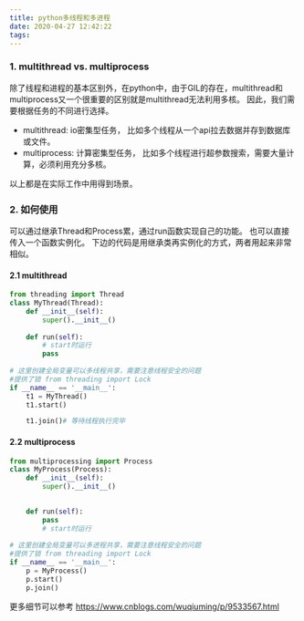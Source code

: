 ```yaml
---
title: python多线程和多进程
date: 2020-04-27 12:42:22
tags:
---
```



<!-- more -->

### 1. multithread vs. multiprocess

除了线程和进程的基本区别外，在python中，由于GIL的存在，multithread和multiprocess又一个很重要的区别就是multithread无法利用多核。 因此，我们需要根据任务的不同进行选择。

- multithread: io密集型任务， 比如多个线程从一个api拉去数据并存到数据库或文件。
- multiprocess: 计算密集型任务， 比如多个线程进行超参数搜索，需要大量计算，必须利用充分多核。

以上都是在实际工作中用得到场景。

### 2. 如何使用

可以通过继承Thread和Process累，通过run函数实现自己的功能。 也可以直接传入一个函数实例化。 下边的代码是用继承类再实例化的方式，两者用起来非常相似。
#### 2.1 multithread

```python
from threading import Thread
class MyThread(Thread):
    def __init__(self):
        super().__init__()
 
    def run(self):
        # start时运行
        pass
 
# 这里创建全局变量可以多线程共享，需要注意线程安全的问题
#提供了锁 from threading import Lock
if __name__ == '__main__':
    t1 = MyThread()
    t1.start()

    t1.join()# 等待线程执行完毕
```

#### 2.2 multiprocess

```python
from multiprocessing import Process
class MyProcess(Process):
    def __init__(self):
        super().__init__()  

 
    def run(self):  
        pass
        # start时运行
 
# 这里创建全局变量可以多进程共享，需要注意线程安全的问题
#提供了锁 from threading import Lock
if __name__ == '__main__':
    p = MyProcess()
    p.start()  
    p.join()
```

更多细节可以参考 <https://www.cnblogs.com/wuqiuming/p/9533567.html>